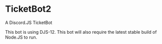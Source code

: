 # TicketBot2

A Discord.JS TicketBot

This bot is using DJS-12. This bot will also require the latest stable build of Node.JS to run.

